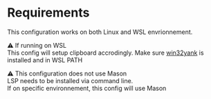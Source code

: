 # Requirements
This configuration works on both Linux and WSL envrionnement.  

:warning: If running on WSL  
This config will setup clipboard accrodingly. Make sure [win32yank](https://github.com/equalsraf/win32yank) is installed and in WSL PATH  

:warning: This configuration does not use Mason  
LSP needs to be installed via command line.  
If on specific environnement, this config will use Mason
